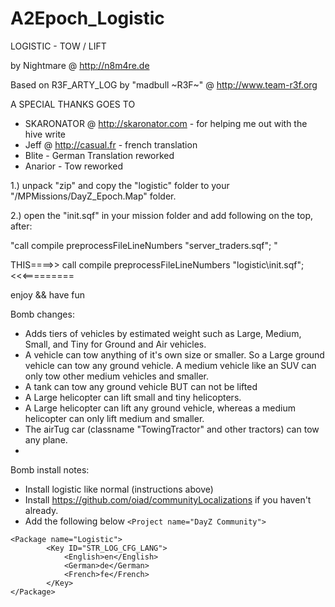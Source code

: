 # A2Epoch_Logistic

LOGISTIC - TOW / LIFT

by Nightmare @ http://n8m4re.de

Based on  R3F_ARTY_LOG by  "madbull ~R3F~" @ http://www.team-r3f.org

A SPECIAL THANKS GOES TO

- SKARONATOR @ http://skaronator.com - for helping me out with the hive write 
- Jeff @ http://casual.fr  - french translation
- Blite - German Translation reworked
- Anarior - Tow reworked	
 


1.)  unpack  "zip" and copy the "logistic" folder to your "/MPMissions/DayZ_Epoch.Map" folder.

2.)  open the "init.sqf" in your mission folder and add following on the top, after:   

"call compile preprocessFileLineNumbers "server_traders.sqf"; "

THIS====>>   call compile preprocessFileLineNumbers "logistic\init.sqf";   <<<=========
	
	
enjoy  &&  have fun

Bomb changes:
- Adds tiers of vehicles by estimated weight such as Large, Medium, Small, and Tiny for Ground and Air vehicles.
- A vehicle can tow anything of it's own size or smaller. So a Large ground vehicle can tow any ground vehicle. A medium vehicle like an SUV can only tow other medium vehicles and smaller.
- A tank can tow any ground vehicle BUT can not be lifted
- A Large helicopter can lift small and tiny helicopters.
- A Large helicopter can lift any ground vehicle, whereas a medium helicopter can only lift medium and smaller.
- The airTug car (classname "TowingTractor" and other tractors) can tow any plane.
- 

Bomb install notes:
- Install logistic like normal (instructions above)
- Install https://github.com/oiad/communityLocalizations if you haven't already.
- Add the following below `<Project name="DayZ Community">`
```
<Package name="Logistic">
		<Key ID="STR_LOG_CFG_LANG">
            <English>en</English>
            <German>de</German>
            <French>fe</French>
        </Key>
</Package>
```